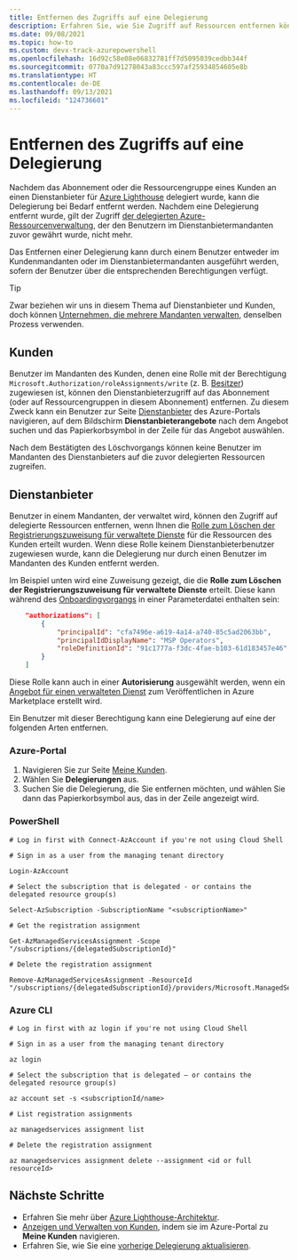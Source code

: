 ```yaml
---
title: Entfernen des Zugriffs auf eine Delegierung
description: Erfahren Sie, wie Sie Zugriff auf Ressourcen entfernen können, die an einen Dienstanbieter für Azure Lighthouse delegiert worden waren.
ms.date: 09/08/2021
ms.topic: how-to
ms.custom: devx-track-azurepowershell
ms.openlocfilehash: 16d92c58e08e06832781ff7d5095039cedbb344f
ms.sourcegitcommit: 0770a7d91278043a83ccc597af25934854605e8b
ms.translationtype: HT
ms.contentlocale: de-DE
ms.lasthandoff: 09/13/2021
ms.locfileid: "124736601"
---
```

# <a name="remove-access-to-a-delegation"></a>Entfernen des Zugriffs auf eine Delegierung

Nachdem das Abonnement oder die Ressourcengruppe eines Kunden an einen Dienstanbieter für [Azure Lighthouse](../overview.md) delegiert wurde, kann die Delegierung bei Bedarf entfernt werden. Nachdem eine Delegierung entfernt wurde, gilt der Zugriff [der delegierten Azure-Ressourcenverwaltung](../concepts/architecture.md), der den Benutzern im Dienstanbietermandanten zuvor gewährt wurde, nicht mehr.

Das Entfernen einer Delegierung kann durch einem Benutzer entweder im Kundenmandanten oder im Dienstanbietermandanten ausgeführt werden, sofern der Benutzer über die entsprechenden Berechtigungen verfügt.

> [!TIP]
> Zwar beziehen wir uns in diesem Thema auf Dienstanbieter und Kunden, doch können [Unternehmen, die mehrere Mandanten verwalten](../concepts/enterprise.md), denselben Prozess verwenden.

## <a name="customers"></a>Kunden

Benutzer im Mandanten des Kunden, denen eine Rolle mit der Berechtigung `Microsoft.Authorization/roleAssignments/write` (z. B. [Besitzer](../../role-based-access-control/built-in-roles.md#owner)) zugewiesen ist, können den Dienstanbieterzugriff auf das Abonnement (oder auf Ressourcengruppen in diesem Abonnement) entfernen. Zu diesem Zweck kann ein Benutzer zur Seite [Dienstanbieter](view-manage-service-providers.md#remove-service-provider-offers) des Azure-Portals navigieren, auf dem Bildschirm **Dienstanbieterangebote** nach dem Angebot suchen und das Papierkorbsymbol in der Zeile für das Angebot auswählen.

Nach dem Bestätigten des Löschvorgangs können keine Benutzer im Mandanten des Dienstanbieters auf die zuvor delegierten Ressourcen zugreifen.

## <a name="service-providers"></a>Dienstanbieter

Benutzer in einem Mandanten, der verwaltet wird, können den Zugriff auf delegierte Ressourcen entfernen, wenn Ihnen die [Rolle zum Löschen der Registrierungszuweisung für verwaltete Dienste](../../role-based-access-control/built-in-roles.md#managed-services-registration-assignment-delete-role) für die Ressourcen des Kunden erteilt wurden. Wenn diese Rolle keinem Dienstanbieterbenutzer zugewiesen wurde, kann die Delegierung nur durch einen Benutzer im Mandanten des Kunden entfernt werden.

Im Beispiel unten wird eine Zuweisung gezeigt, die die **Rolle zum Löschen der Registrierungszuweisung für verwaltete Dienste** erteilt. Diese kann während des [Onboardingvorgangs](onboard-customer.md) in einer Parameterdatei enthalten sein:

```json
    "authorizations": [ 
        { 
            "principalId": "cfa7496e-a619-4a14-a740-85c5ad2063bb", 
            "principalIdDisplayName": "MSP Operators", 
            "roleDefinitionId": "91c1777a-f3dc-4fae-b103-61d183457e46" 
        } 
    ] 
```

Diese Rolle kann auch in einer **Autorisierung** ausgewählt werden, wenn ein [Angebot für einen verwalteten Dienst](../../marketplace/plan-managed-service-offer.md) zum Veröffentlichen in Azure Marketplace erstellt wird.

Ein Benutzer mit dieser Berechtigung kann eine Delegierung auf eine der folgenden Arten entfernen.

### <a name="azure-portal"></a>Azure-Portal

1. Navigieren Sie zur Seite [Meine Kunden](view-manage-customers.md).
2. Wählen Sie **Delegierungen** aus.
3. Suchen Sie die Delegierung, die Sie entfernen möchten, und wählen Sie dann das Papierkorbsymbol aus, das in der Zeile angezeigt wird.

### <a name="powershell"></a>PowerShell

```azurepowershell-interactive
# Log in first with Connect-AzAccount if you're not using Cloud Shell

# Sign in as a user from the managing tenant directory 

Login-AzAccount

# Select the subscription that is delegated - or contains the delegated resource group(s)

Select-AzSubscription -SubscriptionName "<subscriptionName>"

# Get the registration assignment

Get-AzManagedServicesAssignment -Scope "/subscriptions/{delegatedSubscriptionId}"

# Delete the registration assignment

Remove-AzManagedServicesAssignment -ResourceId "/subscriptions/{delegatedSubscriptionId}/providers/Microsoft.ManagedServices/registrationAssignments/{assignmentGuid}"
```

### <a name="azure-cli"></a>Azure CLI

```azurecli-interactive
# Log in first with az login if you're not using Cloud Shell

# Sign in as a user from the managing tenant directory

az login

# Select the subscription that is delegated – or contains the delegated resource group(s)

az account set -s <subscriptionId/name>

# List registration assignments

az managedservices assignment list

# Delete the registration assignment

az managedservices assignment delete --assignment <id or full resourceId>
```

## <a name="next-steps"></a>Nächste Schritte

- Erfahren Sie mehr über [Azure Lighthouse-Architektur](../concepts/architecture.md).
- [Anzeigen und Verwalten von Kunden](view-manage-customers.md), indem sie im Azure-Portal zu **Meine Kunden** navigieren.
- Erfahren Sie, wie Sie eine [vorherige Delegierung aktualisieren](update-delegation.md).
